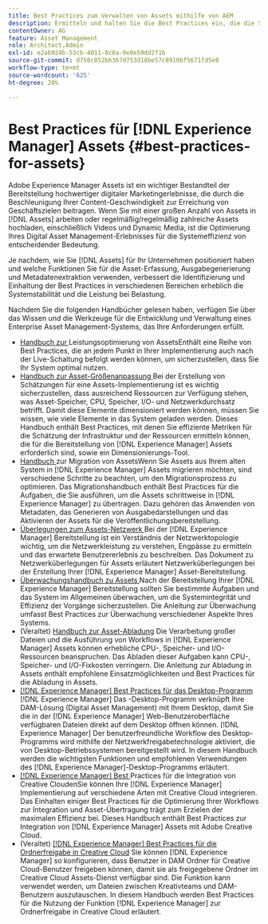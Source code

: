 ```yaml
---
title: Best Practices zum Verwalten von Assets mithilfe von AEM
description: Ermitteln und halten Sie die Best Practices ein, die die Systemstabilität und -leistung unter Last verbessern, je nach [!DNL Experience Manager] Assets-Bereitstellung und Funktionen, die zum Erfassen und Verarbeiten von Assets verwendet werden.
contentOwner: AG
feature: Asset Management
role: Architect,Admin
exl-id: e2ab924b-53cb-4011-8c0a-9e8e59dd2f16
source-git-commit: d750c852b6367d753d18be57c8910bf5671fd5e8
workflow-type: tm+mt
source-wordcount: '625'
ht-degree: 20%

---
```


# Best Practices für [!DNL Experience Manager] Assets {#best-practices-for-assets}

Adobe Experience Manager Assets ist ein wichtiger Bestandteil der Bereitstellung hochwertiger digitaler Marketingerlebnisse, die durch die Beschleunigung Ihrer Content-Geschwindigkeit zur Erreichung von Geschäftszielen beitragen. Wenn Sie mit einer großen Anzahl von Assets in [!DNL Assets] arbeiten oder regelmäßig/regelmäßig zahlreiche Assets hochladen, einschließlich Videos und Dynamic Media, ist die Optimierung Ihres Digital Asset Management-Erlebnisses für die Systemeffizienz von entscheidender Bedeutung.

Je nachdem, wie Sie [!DNL Assets] für Ihr Unternehmen positioniert haben und welche Funktionen Sie für die Asset-Erfassung, Ausgabegenerierung und Metadatenextraktion verwenden, verbessert die Identifizierung und Einhaltung der Best Practices in verschiedenen Bereichen erheblich die Systemstabilität und die Leistung bei Belastung.

Nachdem Sie die folgenden Handbücher gelesen haben, verfügen Sie über das Wissen und die Werkzeuge für die Entwicklung und Verwaltung eines Enterprise Asset Management-Systems, das Ihre Anforderungen erfüllt.

* [Handbuch zur ](performance-tuning-guidelines.md)
Leistungsoptimierung von AssetsEnthält eine Reihe von Best Practices, die an jedem Punkt in Ihrer Implementierung auch nach der Live-Schaltung befolgt werden können, um sicherzustellen, dass Sie Ihr System optimal nutzen.
* [Handbuch zur Asset-Größenanpassung ](assets-sizing-guide.md)
Bei der Erstellung von Schätzungen für eine Assets-Implementierung ist es wichtig sicherzustellen, dass ausreichend Ressourcen zur Verfügung stehen, was Asset-Speicher, CPU, Speicher, I/O- und Netzwerkdurchsatz betrifft. Damit diese Elemente dimensioniert werden können, müssen Sie wissen, wie viele Elemente in das System geladen werden. Dieses Handbuch enthält Best Practices, mit denen Sie effiziente Metriken für die Schätzung der Infrastruktur und der Ressourcen ermitteln können, die für die Bereitstellung von [!DNL Experience Manager] Assets erforderlich sind, sowie ein Dimensionierungs-Tool.
* [Handbuch ](assets-migration-guide.md)
zur Migration von AssetsWenn Sie Assets aus Ihrem alten System in  [!DNL Experience Manager] Assets migrieren möchten, sind verschiedene Schritte zu beachten, um den Migrationsprozess zu optimieren. Das Migrationshandbuch enthält Best Practices für die Aufgaben, die Sie ausführen, um die Assets schrittweise in [!DNL Experience Manager] zu übertragen. Dazu gehören das Anwenden von Metadaten, das Generieren von Ausgabedarstellungen und das Aktivieren der Assets für die Veröffentlichungsbereitstellung.
* [Überlegungen zum Assets-Netzwerk ](assets-network-considerations.md)
Bei der  [!DNL Experience Manager] Bereitstellung ist ein Verständnis der Netzwerktopologie wichtig, um die Netzwerkleistung zu verstehen, Engpässe zu ermitteln und das erwartete Benutzererlebnis zu beschreiben. Das Dokument zu Netzwerküberlegungen für Assets erläutert Netzwerküberlegungen bei der Erstellung Ihrer [!DNL Experience Manager] Asset-Bereitstellung.
* [Überwachungshandbuch zu Assets ](assets-monitoring-best-practices.md)
Nach der Bereitstellung Ihrer  [!DNL Experience Manager] Bereitstellung sollten Sie bestimmte Aufgaben und das System im Allgemeinen überwachen, um die Systemintegrität und Effizienz der Vorgänge sicherzustellen. Die Anleitung zur Überwachung umfasst Best Practices zur Überwachung verschiedener Aspekte Ihres Systems.
* (Veraltet) [Handbuch zur Asset-Abladung](assets-offloading-best-practices.md)
Die Verarbeitung großer Dateien und die Ausführung von Workflows in [!DNL Experience Manager] Assets können erhebliche CPU-, Speicher- und I/O-Ressourcen beanspruchen. Das Abladen dieser Aufgaben kann CPU-, Speicher- und I/O-Fixkosten verringern. Die Anleitung zur Abladung in Assets enthält empfohlene Einsatzmöglichkeiten und Best Practices für die Abladung in Assets.
* [[!DNL Experience Manager] Best Practices für das Desktop-Programm](https://helpx.adobe.com/de/experience-manager/desktop-app/aem-desktop-app-best-practices.html)
   [!DNL Experience Manager] Das -Desktop-Programm verknüpft Ihre DAM-Lösung (Digital Asset Management) mit Ihrem Desktop, damit Sie die in der  [!DNL Experience Manager] Web-Benutzeroberfläche verfügbaren Dateien direkt auf dem Desktop öffnen können. [!DNL Experience Manager] Der benutzerfreundliche Workflow des Desktop-Programms wird mithilfe der Netzwerkfreigabetechnologie aktiviert, die von Desktop-Betriebssystemen bereitgestellt wird. In diesem Handbuch werden die wichtigsten Funktionen und empfohlenen Verwendungen des [!DNL Experience Manager]-Desktop-Programms erläutert.
* [[!DNL Experience Manager] Best ](aem-cc-integration-best-practices.md)
Practices für die Integration von Creative CloudenSie können Ihre  [!DNL Experience Manager] Implementierung auf verschiedene Arten mit Creative Cloud integrieren. Das Einhalten einiger Best Practices für die Optimierung Ihrer Workflows zur Integration und Asset-Übertragung trägt zum Erzielen der maximalen Effizienz bei. Dieses Handbuch enthält Best Practices zur Integration von [!DNL Experience Manager] Assets mit Adobe Creative Cloud.
* (Veraltet) [[!DNL Experience Manager] Best Practices für die Ordnerfreigabe in Creative Cloud](aem-cc-folder-sharing-best-practices.md)
Sie können [!DNL Experience Manager] so konfigurieren, dass Benutzer in DAM Ordner für Creative Cloud-Benutzer freigeben können, damit sie als freigegebene Ordner im Creative Cloud Assets-Dienst verfügbar sind. Die Funktion kann verwendet werden, um Dateien zwischen Kreativteams und DAM-Benutzern auszutauschen. In diesem Handbuch werden Best Practices für die Nutzung der Funktion [!DNL Experience Manager] zur Ordnerfreigabe in Creative Cloud erläutert.
